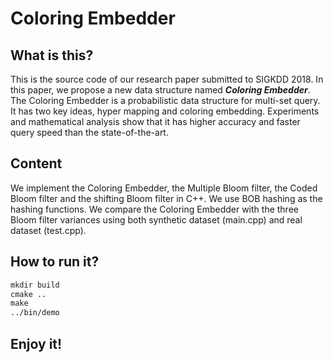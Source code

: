 # Coloring Embedder
## What is this?
This is the source code of our research paper submitted to SIGKDD 2018. In this paper, we propose a new data structure named ***Coloring Embedder***.
The Coloring Embedder is a probabilistic data structure for multi-set query. It has two key ideas, hyper mapping and coloring embedding. 
Experiments and mathematical analysis show that it has higher accuracy and faster query speed than the state-of-the-art. 
## Content
We implement the Coloring Embedder, the Multiple Bloom filter, the Coded Bloom filter and the shifting Bloom filter in C++. We use BOB hashing as the hashing functions.
We compare the Coloring Embedder with the three Bloom filter variances using both synthetic dataset (main.cpp) and real dataset (test.cpp).
## How to run it?
```makefile
mkdir build
cmake ..
make
../bin/demo
```
## Enjoy it!
